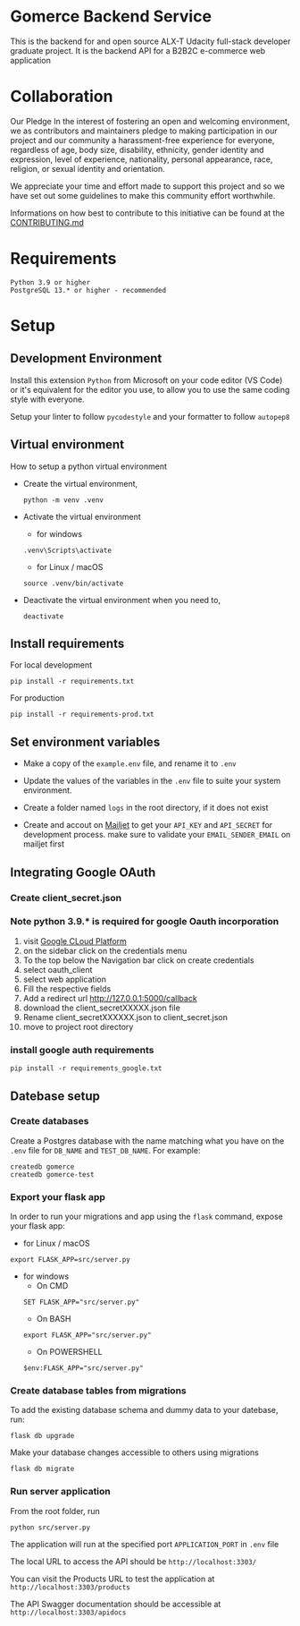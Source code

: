 # Gomerce Backend Service

This is the backend for and open source ALX-T Udacity full-stack developer graduate project.
It is the backend API for a B2B2C e-commerce web application

# Collaboration

Our Pledge
In the interest of fostering an open and welcoming environment, we as contributors and maintainers pledge to making participation in our project and our community a harassment-free experience for everyone, regardless of age, body size, disability, ethnicity, gender identity and expression, level of experience, nationality, personal appearance, race, religion, or sexual identity and orientation.

We appreciate your time and effort made to support this project and so we have set out some guidelines to make this community effort worthwhile.

Informations on how best to contribute to this initiative can be found at the [CONTRIBUTING.md](./CONTRIBUTING.md)

# Requirements

```
Python 3.9 or higher
PostgreSQL 13.* or higher - recommended
```

# Setup

## Development Environment

Install this extension `Python` from Microsoft on your code editor (VS Code) or it's equivalent for the editor you use, to allow you to use the same coding style with everyone.

Setup your linter to follow `pycodestyle` and your formatter to follow `autopep8`

## Virtual environment

How to setup a python virtual environment

- Create the virtual environment,

  ```
  python -m venv .venv
  ```

- Activate the virtual environment
  - for windows
  ```
  .venv\Scripts\activate
  ```
  - for Linux / macOS
  ```
  source .venv/bin/activate
  ```
- Deactivate the virtual environment when you need to,

  ```
  deactivate
  ```

## Install requirements

For local development

```
pip install -r requirements.txt
```

For production

```
pip install -r requirements-prod.txt
```

## Set environment variables

- Make a copy of the `example.env` file, and rename it to `.env`

- Update the values of the variables in the `.env` file to suite your system environment.

- Create a folder named `logs` in the root directory, if it does not exist

- Create and accout on [Mailjet](https://www.mailjet.com) to get your `API_KEY` and `API_SECRET` for development process.
  make sure to validate your `EMAIL_SENDER_EMAIL` on mailjet first

## Integrating Google OAuth

### Create client_secret.json

### Note python 3.9.\* is required for google Oauth incorporation

1. visit <a href="https://www.google.co.in/url?sa=t&rct=j&q=&esrc=s&source=web&cd=&ved=2ahUKEwj5ouHdnPD0AhXksFYBHbw3CfMQFnoECAkQAQ&url=https%3A%2F%2Fconsole.developers.google.com%2F&usg=AOvVaw39ieEDI7pzBj4NtuzqS57M"> Google CLoud Platform</a>
2. on the sidebar click on the credentials menu
3. To the top below the Navigation bar click on create credentials
4. select oauth_client
5. select web application
6. Fill the respective fields
7. Add a redirect url http://127.0.0.1:5000/callback
8. download the client_secretXXXXX.json file
9. Rename client_secretXXXXXX.json to client_secret.json
10. move to project root directory

### install google auth requirements

```
pip install -r requirements_google.txt
```

## Datebase setup

### Create databases

Create a Postgres database with the name matching what you have on the `.env` file for `DB_NAME` and `TEST_DB_NAME`. For example:

```
createdb gomerce
createdb gomerce-test
```

### Export your flask app

In order to run your migrations and app using the `flask` command, expose your flask app:

- for Linux / macOS

```
export FLASK_APP=src/server.py
```

- for windows
  - On CMD
  ```
  SET FLASK_APP="src/server.py"
  ```
  - On BASH
  ```
  export FLASK_APP="src/server.py"
  ```
  - On POWERSHELL
  ```
  $env:FLASK_APP="src/server.py"
  ```

### **Create database tables from migrations**

To add the existing database schema and dummy data to your datebase, run:

```
flask db upgrade
```

Make your database changes accessible to others using migrations

```
flask db migrate
```

### **Run server application**

From the root folder, run

```
python src/server.py
```

The application will run at the specified port `APPLICATION_PORT` in `.env` file

The local URL to access the API should be `http://localhost:3303/`

You can visit the Products URL to test the application at `http://localhost:3303/products`

The API Swagger documentation should be accessible at `http://localhost:3303/apidocs`


